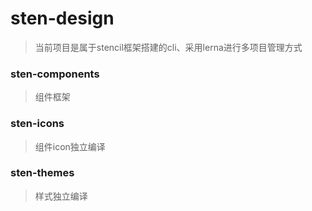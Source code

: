 # sten-design
> 当前项目是属于stencil框架搭建的cli、采用lerna进行多项目管理方式

### sten-components
> 组件框架

### sten-icons
> 组件icon独立编译

### sten-themes
> 样式独立编译